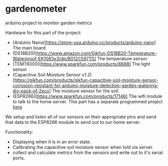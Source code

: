 # gardenometer
arduino project to monitor garden metrics

Hardware for this part of the project:
- (Arduino Nano)[https://store-usa.arduino.cc/products/arduino-nano] The main board
- (DS18B20)[https://www.amazon.com/Gikfun-DS18B20-Temperature-Waterproof-EK1083x3/dp/B012C597T0] The temperature sensor
- (TEMT6000)[https://www.sparkfun.com/products/8688] The light sensor
- (Capacitive Soil Moisture Sensor v1.2)[https://gikfun.com/products/gikfun-capacitive-soil-moisture-sensor-corrosion-resistant-for-arduino-moisture-detection-garden-watering-diy-pack-of-2pcs] The moisture sensor for the soil.
- (ESP8266)[https://www.sparkfun.com/products/17146] The wifi module to talk to the home server. This part has a separate programmed project [here](https://github.com/jmatth11/gardenometer-http)

We setup and listen all of our sensors on their appropriate pins and send that data to the ESP8266 module to send out to our home server.

Functionality:
- Displaying when it is in an error state.
- Calibrating the capacitive soil moisture sensor when told via server.
- collect and calculate metrics from the sensors and write out to it's serial ports.

